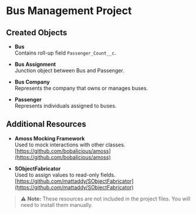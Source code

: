 # Bus Management Project

## Created Objects

- **Bus**  
  Contains roll-up field `Passenger_Count__c`.

- **Bus Assignment**  
  Junction object between Bus and Passenger.

- **Bus Company**  
  Represents the company that owns or manages buses.

- **Passenger**  
  Represents individuals assigned to buses.

## Additional Resources

- **Amoss Mocking Framework**  
  Used to mock interactions with other classes.  
  [https://github.com/bobalicious/amoss](https://github.com/bobalicious/amoss)

- **SObjectFabricator**  
  Used to assign values to read-only fields.  
  [https://github.com/mattaddy/SObjectFabricator](https://github.com/mattaddy/SObjectFabricator)

> ⚠️ **Note:** These resources are not included in the project files. You will need to install them manually.
